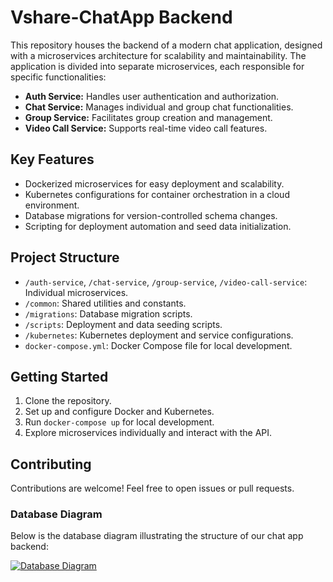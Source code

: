 # Vshare-ChatApp Backend 

This repository houses the backend of a modern chat application, designed with a microservices architecture for scalability and maintainability. The application is divided into separate microservices, each responsible for specific functionalities:

- **Auth Service:** Handles user authentication and authorization.
- **Chat Service:** Manages individual and group chat functionalities.
- **Group Service:** Facilitates group creation and management.
- **Video Call Service:** Supports real-time video call features.

## Key Features
- Dockerized microservices for easy deployment and scalability.
- Kubernetes configurations for container orchestration in a cloud environment.
- Database migrations for version-controlled schema changes.
- Scripting for deployment automation and seed data initialization.

## Project Structure
- `/auth-service`, `/chat-service`, `/group-service`, `/video-call-service`: Individual microservices.
- `/common`: Shared utilities and constants.
- `/migrations`: Database migration scripts.
- `/scripts`: Deployment and data seeding scripts.
- `/kubernetes`: Kubernetes deployment and service configurations.
- `docker-compose.yml`: Docker Compose file for local development.

## Getting Started
1. Clone the repository.
2. Set up and configure Docker and Kubernetes.
3. Run `docker-compose up` for local development.
4. Explore microservices individually and interact with the API.

## Contributing
Contributions are welcome! Feel free to open issues or pull requests.


### Database Diagram

Below is the database diagram illustrating the structure of our chat app backend:

[![Database Diagram](https://media.istockphoto.com/id/1367766076/vector/database-storage-icon-vector-for-your-website-design-logo-app-ui-illustration.jpg?s=612x612&w=0&k=20&c=5-nzlAxbGQMw-lJcZc_P9QbHWXGb00ZLimhhwtr9rnc=)](https://dbdiagram.io/d/Individual-Chatting-digram-6572001656d8064ca099a2c9)

